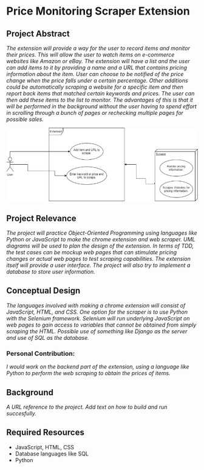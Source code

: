 # Price Monitoring Scraper Extension

## Project Abstract
_The extension will provide a way for the user to record items and monitor their prices. This will allow the user to watch items on e-commerce websites like Amazon or eBay. The extension will have a list and the user can add items to it by providing a name and a URL that contains pricing information about the item. User can choose to be notified of the price change when the price falls under a certain percentage. Other additions could be automatically scraping a website for a specific item and then report back items that matched certain keywords and prices. The user can then add these items to the list to monitor. The advantages of this is that it will be performed in the background without the user having to spend effort in scrolling through a bunch of pages or rechecking multiple pages for possible sales._

![Use Case Image](Zheng_Peter_PriceMonitoringScraperExtension.png)

## Project Relevance
_The project will practice Object-Oriented Programming using languages like Python or JavaScript to make the chrome extension and web scraper. UML diagrams will be used to plan the design of the extension. In terms of TDD, the test cases can be mockup web pages that can stimulate pricing changes or actual web pages to test scraping capabilities. The extension itself will provide a user interface. The project will also try to implement a database to store user information._

## Conceptual Design
_The languages involved with making a chrome extension will consist of JavaScript, HTML, and CSS. One option for the scraper is to use Python with the Selenium framework. Selenium will run underlying JavaScript on web pages to gain access to variables that cannot be obtained from simply scraping the HTML. Possible use of something like Django as the server and use of SQL as the database._
### Personal Contribution:
_I would work on the backend part of the extension, using a language like Python to perform the web scraping to obtain the prices of items._

## Background
_A URL reference to the project. Add text on how to build and run succesfully._ 

## Required Resources

- JavaScript, HTML, CSS
- Database languages like SQL
- Python
